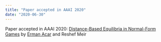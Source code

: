```yaml
---
title: "Paper accepted in AAAI 2020"
date: "2020-06-30"
---
```


Paper accepted in AAAI 2020: [Distance-Based Equilibria in Normal-Form Games](https://aaai.org/Papers/AAAI/2020GB/AAAI-AcarE.7574.pdf) by [Erman Acar](https://research.vu.nl/en/persons/erman-acar) and Reshef Meir
